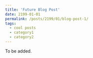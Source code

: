 ```yaml
---
title: 'Future Blog Post'
date: 2199-01-01
permalink: /posts/2199/01/blog-post-1/
tags:
  - cool posts
  - category1
  - category2
---
```


To be added. 
